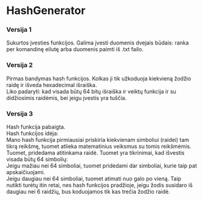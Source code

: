 # HashGenerator  
  
### Versija 1  
Sukurtos įvesties funkcijos. Galima įvesti duomenis dvejais būdais: ranka per komandinę eilutę arba duomenis paimti iš .txt failo.
  
### Versija 2  
Pirmas bandymas hash funkcijos. Kolkas ji tik užkoduoja kiekvieną žodžio raidę ir išveda hexadecimal išraiška.   
Liko padaryti: kad visada būtų 64 bitų išraiška ir veiktų funkcija ir su didžiosimis raidėmis, bei jeigu įvestis yra tuščia.  
  
### Versija 3  
Hash funkcija pabaigta.  
Hash funkcijos idėja:  
Mano hash funkcija pirmiausiai priskiria kiekvienam simboliui (raidei) tam tikrą reikšmę, tuomet atlieka matematinius veiksmus su tomis reikšmėmis.  
Tuomet, pridedama atitinkama raidė. Tuomet yra tikrinimai, kad išvestis visada būtų 64 simbolių:  
Jeigu mažiau nei 64 simboliai, tuomet pridedami dar simboliai, kurie taip pat apskaičiuojami.  
Jeigu daugiau nei 64 simboliai, tuomet atimati nuo galo po vieną. Taip nutikti turėtų itin retai, nes hash funkcijos pradžioje, jeigu žodis susidaro iš daugiau nei 6 raidžių, bus koduojamos tik kas trečia žodžio raidė.
